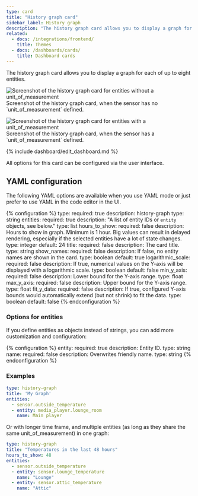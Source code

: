 ```yaml
---
type: card
title: "History graph card"
sidebar_label: History graph
description: "The history graph card allows you to display a graph for each of the entities listed."
related:
  - docs: /integrations/frontend/
    title: Themes
  - docs: /dashboards/cards/
    title: Dashboard cards
---
```


The history graph card allows you to display a graph for each of up to eight entities.

<p class='img'>
<img src='/images/dashboards/history_graph.png' alt='Screenshot of the history graph card for entities without a unit_of_measurement'>
Screenshot of the history graph card, when the sensor has no `unit_of_measurement` defined.
</p>

<p class='img'>
<img src='/images/dashboards/history_graph_lines.png' alt='Screenshot of the history graph card for entities with a unit_of_measurement'>
Screenshot of the history graph card, when the sensor has a `unit_of_measurement` defined.
</p>

{% include dashboard/edit_dashboard.md %}

All options for this card can be configured via the user interface.

## YAML configuration

The following YAML options are available when you use YAML mode or just prefer to use YAML in the code editor in the UI.

{% configuration %}
type:
  required: true
  description: history-graph
  type: string
entities:
  required: true
  description: "A list of entity IDs or `entity` objects, see below."
  type: list
hours_to_show:
  required: false
  description: Hours to show in graph. Minimum is 1 hour. Big values can result in delayed rendering, especially if the selected entities have a lot of state changes.
  type: integer
  default: 24
title:
  required: false
  description: The card title.
  type: string
show_names:
  required: false
  description: If false, no entity names are shown in the card.
  type: boolean
  default: true
logarithmic_scale:
  required: false
  description: If true, numerical values on the Y-axis will be displayed with a logarithmic scale.
  type: boolean
  default: false
min_y_axis:
  required: false
  description: Lower bound for the Y-axis range.
  type: float
max_y_axis:
  required: false
  description: Upper bound for the Y-axis range.
  type: float
fit_y_data:
  required: false
  description: If true, configured Y-axis bounds would automatically extend (but not shrink) to fit the data.
  type: boolean
  default: false
{% endconfiguration %}

### Options for entities

If you define entities as objects instead of strings, you can add more customization and configuration:

{% configuration %}
entity:
  required: true
  description: Entity ID.
  type: string
name:
  required: false
  description: Overwrites friendly name.
  type: string
{% endconfiguration %}

### Examples

```yaml
type: history-graph
title: 'My Graph'
entities:
  - sensor.outside_temperature
  - entity: media_player.lounge_room
    name: Main player
```

Or with longer time frame, and multiple entities (as long as they share the same unit_of_measurement) in one graph:

```yaml
type: history-graph
title: "Temperatures in the last 48 hours"
hours_to_show: 48
entities:
  - sensor.outside_temperature
  - entity: sensor.lounge_temperature
    name: "Lounge"
  - entity: sensor.attic_temperature
    name: "Attic"
```
